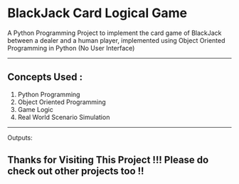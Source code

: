 # BlackJack Card Logical Game  
A Python Programming Project to implement the card game of BlackJack between a dealer and a human player, implemented using Object Oriented Programming in Python (No User Interface)
<hr>

## Concepts Used : 
1) Python Programming
2) Object Oriented Programming
3) Game Logic
4) Real World Scenario Simulation
<hr>


Outputs:



## Thanks for Visiting This Project !!! Please do check out other projects too !!
